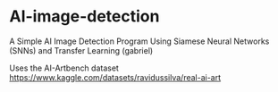 # AI-image-detection
A Simple AI Image Detection Program Using Siamese Neural Networks (SNNs) and Transfer Learning (gabriel)

Uses the AI-Artbench dataset https://www.kaggle.com/datasets/ravidussilva/real-ai-art
